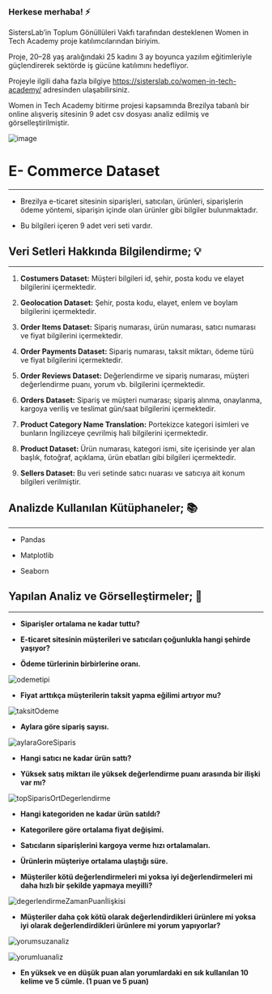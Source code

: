 ### Herkese merhaba! ⚡

SistersLab’in Toplum Gönüllüleri Vakfı tarafından desteklenen Women in Tech Academy proje katılımcılarından biriyim. 

Proje, 20–28 yaş aralığındaki 25 kadını 3 ay boyunca yazılım eğitimleriyle güçlendirerek sektörde iş gücüne katılımını hedefliyor. 

Projeyle ilgili daha fazla bilgiye https://sisterslab.co/women-in-tech-academy/ adresinden ulaşabilirsiniz.

Women in Tech Academy bitirme projesi kapsamında Brezilya tabanlı bir online alışveriş sitesinin 9 adet csv dosyası analiz edilmiş ve görselleştirilmiştir. 


![image](https://user-images.githubusercontent.com/111069609/202862182-b192e3c2-65ff-4196-80a9-032d974804e4.png)


# E- Commerce Dataset
---

* Brezilya e-ticaret sitesinin siparişleri, satıcıları, ürünleri, siparişlerin ödeme yöntemi, siparişin içinde olan ürünler gibi bilgiler bulunmaktadır. 

* Bu bilgileri içeren 9 adet veri seti vardır.


## Veri Setleri Hakkında Bilgilendirme; 💡
---

1. **Costumers Dataset:**  Müşteri bilgileri id, şehir, posta kodu ve elayet bilgilerini içermektedir. 

2. **Geolocation Dataset:** Şehir, posta kodu, elayet, enlem ve boylam bilgilerini içermektedir. 

3. **Order Items Dataset:** Sipariş numarası, ürün numarası, satıcı numarası ve fiyat bilgilerini içermektedir. 

4. **Order Payments Dataset:** Sipariş numarası, taksit miktarı, ödeme türü ve fiyat bilgilerini içermektedir. 

5. **Order Reviews Dataset:** Değerlendirme ve sipariş numarası, müşteri değerlendirme puanı, yorum vb. bilgilerini içermektedir.

6. **Orders Dataset:** Sipariş ve müşteri numarası; sipariş alınma, onaylanma, kargoya veriliş ve teslimat gün/saat bilgilerini içermektedir.

7. **Product Category Name Translation:** Portekizce kategori isimleri ve bunların İngilizceye çevrilmiş hali bilgilerini içermektedir. 

8. **Product Dataset:** Ürün numarası, kategori ismi, site içerisinde yer alan başlık, fotoğraf, açıklama, ürün ebatları gibi bilgileri içermektedir. 

9. **Sellers Dataset:** Bu veri setinde satıcı nuarası ve satıcıya ait konum bilgileri verilmiştir. 


## Analizde Kullanılan Kütüphaneler; 📚
---

* Pandas

* Matplotlib

* Seaborn



## Yapılan Analiz ve Görselleştirmeler; 🧠
---

* **Siparişler ortalama ne kadar tuttu?**


* **E-ticaret sitesinin müşterileri ve satıcıları çoğunlukla hangi şehirde yaşıyor?**


* **Ödeme türlerinin birbirlerine oranı.**


![odemetipi](https://user-images.githubusercontent.com/111069609/202861607-5a921737-1e72-42fd-852f-dda4a566fc18.png)


* **Fiyat arttıkça müşterilerin taksit yapma eğilimi artıyor mu?**


![taksitOdeme](https://user-images.githubusercontent.com/111069609/202861636-c2e83a70-2eb1-438a-8aa2-64a25af6146a.png)


* **Aylara göre sipariş sayısı.**


![aylaraGoreSiparis](https://user-images.githubusercontent.com/111069609/202861650-4b4cc407-92c1-49fd-976d-86e3524c7a59.png)


* **Hangi satıcı ne kadar ürün sattı?** 


* **Yüksek satış miktarı ile yüksek değerlendirme puanı arasında bir ilişki var mı?**


![topSiparisOrtDegerlendirme](https://user-images.githubusercontent.com/111069609/202861666-d1c68785-fb41-4b50-a777-921fd4a0ec48.png)


* **Hangi kategoriden ne kadar ürün satıldı?**


* **Kategorilere göre ortalama fiyat değişimi.**


* **Satıcıların siparişlerini kargoya verme hızı ortalamaları.**


* **Ürünlerin müşteriye ortalama ulaştığı süre.**


* **Müşteriler kötü değerlendirmeleri mi yoksa iyi değerlendirmeleri mi daha hızlı bir şekilde yapmaya meyilli?** 


![degerlendirmeZamanPuanİlişkisi](https://user-images.githubusercontent.com/111069609/202861684-1d0c4896-a135-4bbc-9751-f7886772f3fa.png)


* **Müşteriler daha çok kötü olarak değerlendirdikleri ürünlere mi yoksa iyi olarak değerlendirdikleri ürünlere mi yorum yapıyorlar?** 


![yorumsuzanaliz](https://user-images.githubusercontent.com/111069609/202861688-8e9e0fe2-ffdc-47d0-a435-77d0d0cd7801.png)

![yorumluanaliz](https://user-images.githubusercontent.com/111069609/202861697-e9596584-856a-4afe-a97e-534501124261.png)


* **En yüksek ve en düşük puan alan yorumlardaki en sık kullanılan 10 kelime ve 5 cümle. (1 puan ve 5 puan)** 

